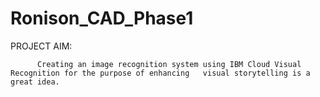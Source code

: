 # Ronison_CAD_Phase1
PROJECT AIM:

          Creating an image recognition system using IBM Cloud Visual Recognition for the purpose of enhancing   visual storytelling is a great idea. 
